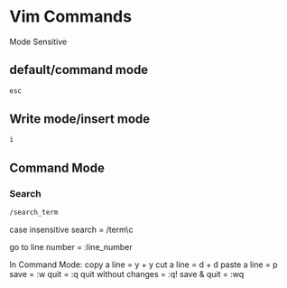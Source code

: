 # Vim Commands

Mode Sensitive

## default/command mode

```bash
esc
```

## Write mode/insert mode

```bash
i
```

## Command Mode

### Search

```bash
/search_term
```

case insensitive search = /term\c

go to line number = :line_number

In Command Mode:
copy a line = y + y
cut a line = d + d
paste a line = p
save = :w
quit = :q
quit without changes = :q!
save & quit = :wq

```

```

```

```
